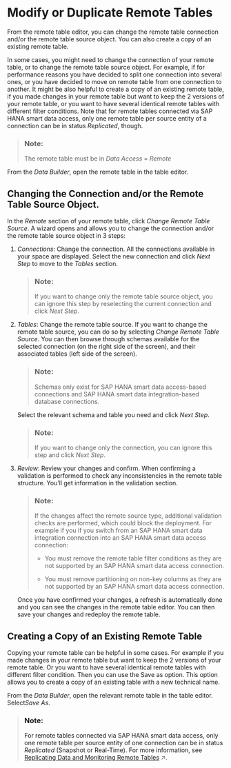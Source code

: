 <!-- loio8c3632f28dc94e068dbdab8fe9bbeeb9 -->

# Modify or Duplicate Remote Tables

From the remote table editor, you can change the remote table connection and/or the remote table source object. You can also create a copy of an existing remote table.

In some cases, you might need to change the connection of your remote table, or to change the remote table source object. For example, if for performance reasons you have decided to split one connection into several ones, or you have decided to move on remote table from one connection to another. It might be also helpful to create a copy of an existing remote table, if you made changes in your remote table but want to keep the 2 versions of your remote table, or you want to have several identical remote tables with different filter conditions. Note that for remote tables connected via SAP HANA smart data access, only one remote table per source entity of a connection can be in status *Replicated*, though.

> ### Note:  
> The remote table must be in *Data Access* = *Remote* 

From the *Data Builder*, open the remote table in the table editor.



<a name="loio8c3632f28dc94e068dbdab8fe9bbeeb9__section_ozd_5vh_kxb"/>

## Changing the Connection and/or the Remote Table Source Object.

In the *Remote* section of your remote table, click *Change Remote Table Source*. A wizard opens and allows you to change the connection and/or the remote table source object in 3 steps:

1.  *Connections*: Change the connection. All the connections available in your space are displayed. Select the new connection and click *Next Step* to move to the *Tables* section.

    > ### Note:  
    > If you want to change only the remote table source object, you can ignore this step by reselecting the current connection and click *Next Step*.

2.  *Tables*: Change the remote table source. If you want to change the remote table source, you can do so by selecting *Change Remote Table Source*. You can then browse through schemas available for the selected connection \(on the right side of the screen\), and their associated tables \(left side of the screen\).

    > ### Note:  
    > Schemas only exist for SAP HANA smart data access-based connections and SAP HANA smart data integration-based database connections.

    Select the relevant schema and table you need and click *Next Step*.

    > ### Note:  
    > If you want to change only the connection, you can ignore this step and click *Next Step*.

3.  *Review*: Review your changes and confirm. When confirming a validation is performed to check any inconsistencies in the remote table structure. You’ll get information in the validation section.

    > ### Note:  
    > If the changes affect the remote source type, additional validation checks are performed, which could block the deployment. For example if you if you switch from an SAP HANA smart data integration connection into an SAP HANA smart data access connection:
    > 
    > -   You must remove the remote table filter conditions as they are not supported by an SAP HANA smart data access connection.
    > 
    > -   You must remove partitioning on non-key columns as they are not supported by an SAP HANA smart data access connection.

    Once you have confirmed your changes, a refresh is automatically done and you can see the changes in the remote table editor. You can then save your changes and redeploy the remote table.




<a name="loio8c3632f28dc94e068dbdab8fe9bbeeb9__section_t1t_jyh_kxb"/>

## Creating a Copy of an Existing Remote Table

Copying your remote table can be helpful in some cases. For example if you made changes in your remote table but want to keep the 2 versions of your remote table. Or you want to have several identical remote tables with different filter condition. Then you can use the Save as option. This option allows you to create a copy of an existing table with a new technical name.

From the *Data Builder*, open the relevant remote table in the table editor. Select*Save As*.

> ### Note:  
> For remote tables connected via SAP HANA smart data access, only one remote table per source entity of one connection can be in status *Replicated* \(Snapshot or Real-Time\). For more information, see [Replicating Data and Monitoring Remote Tables](https://help.sap.com/viewer/be5967d099974c69b77f4549425ca4c0/cloud/en-US/4dd95d7bff1f48b399c8b55dbdd34b9e.html "In the Remote Tables monitor, you can find a remote table monitor per space. Here, you can copy data from remote tables that have been deployed in your space into SAP Datasphere, and you can monitor the replication of the data. You can copy or schedule copying the full set of data from the source, or you can set up replication of data changes in real-time via change data capturing (CDC).") :arrow_upper_right:.

